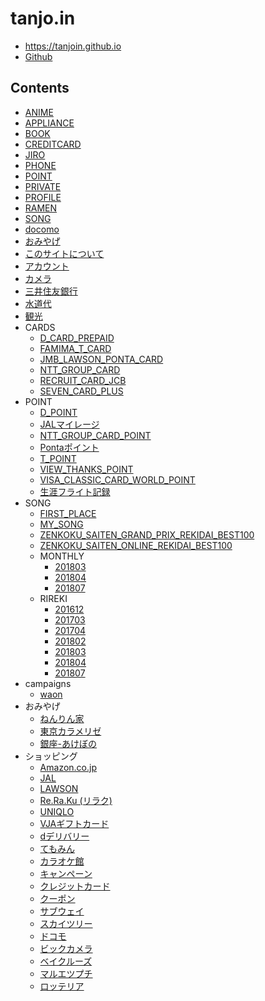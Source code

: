 # tanjo.in

- <https://tanjoin.github.io>
- [Github](https://github.com/tanjoin/tanjoin.github.com/)

## Contents

- [ANIME](ANIME.md)
- [APPLIANCE](APPLIANCE.md)
- [BOOK](BOOK.md)
- [CREDITCARD](CREDITCARD.md)
- [JIRO](JIRO.md)
- [PHONE](PHONE.md)
- [POINT](POINT.md)
- [PRIVATE](PRIVATE.md)
- [PROFILE](PROFILE.md)
- [RAMEN](RAMEN.md)
- [SONG](SONG.md)
- [docomo](docomo.md)
- [おみやげ](おみやげ.md)
- [このサイトについて](このサイトについて.md)
- [アカウント](アカウント.md)
- [カメラ](カメラ.md)
- [三井住友銀行](三井住友銀行.md)
- [水道代](水道代.md)
- [観光](観光.md)
- CARDS
  - [D_CARD_PREPAID](CARDS/D_CARD_PREPAID.md)
  - [FAMIMA_T_CARD](CARDS/FAMIMA_T_CARD.md)
  - [JMB_LAWSON_PONTA_CARD](CARDS/JMB_LAWSON_PONTA_CARD.md)
  - [NTT_GROUP_CARD](CARDS/NTT_GROUP_CARD.md)
  - [RECRUIT_CARD_JCB](CARDS/RECRUIT_CARD_JCB.md)
  - [SEVEN_CARD_PLUS](CARDS/SEVEN_CARD_PLUS.md)
- POINT
  - [D_POINT](POINT/D_POINT.md)
  - [JALマイレージ](POINT/JALマイレージ.md)
  - [NTT_GROUP_CARD_POINT](POINT/NTT_GROUP_CARD_POINT.md)
  - [Pontaポイント](POINT/Pontaポイント.md)
  - [T_POINT](POINT/T_POINT.md)
  - [VIEW_THANKS_POINT](POINT/VIEW_THANKS_POINT.md)
  - [VISA_CLASSIC_CARD_WORLD_POINT](POINT/VISA_CLASSIC_CARD_WORLD_POINT.md)
  - [生涯フライト記録](POINT/生涯フライト記録.md)
- SONG
  - [FIRST_PLACE](SONG/FIRST_PLACE.md)
  - [MY_SONG](SONG/MY_SONG.md)
  - [ZENKOKU_SAITEN_GRAND_PRIX_REKIDAI_BEST100](SONG/ZENKOKU_SAITEN_GRAND_PRIX_REKIDAI_BEST100.md)
  - [ZENKOKU_SAITEN_ONLINE_REKIDAI_BEST100](SONG/ZENKOKU_SAITEN_ONLINE_REKIDAI_BEST100.md)
  - MONTHLY
    - [201803](SONG/MONTHLY/201803.md)
    - [201804](SONG/MONTHLY/201804.md)
    - [201807](SONG/MONTHLY/201807.md)
  - RIREKI
    - [201612](SONG/RIREKI/201612.md)
    - [201703](SONG/RIREKI/201703.md)
    - [201704](SONG/RIREKI/201704.md)
    - [201802](SONG/RIREKI/201802.md)
    - [201803](SONG/RIREKI/201803.md)
    - [201804](SONG/RIREKI/201804.md)
    - [201807](SONG/RIREKI/201807.md)
- campaigns
  - [waon](campaigns/waon.md)
- おみやげ
  - [ねんりん家](おみやげ/ねんりん家.md)
  - [東京カラメリゼ](おみやげ/東京カラメリゼ.md)
  - [銀座-あけぼの](おみやげ/銀座-あけぼの.md)
- ショッピング
  - [Amazon.co.jp](ショッピング/Amazon.co.jp.md)
  - [JAL](ショッピング/JAL.md)
  - [LAWSON](ショッピング/LAWSON.md)
  - [Re.Ra.Ku (リラク)](ショッピング/Re.Ra.Ku%20%28リラク%29.md)
  - [UNIQLO](ショッピング/UNIQLO.md)
  - [VJAギフトカード](ショッピング/VJAギフトカード.md)
  - [dデリバリー](ショッピング/dデリバリー.md)
  - [てもみん](ショッピング/てもみん.md)
  - [カラオケ館](ショッピング/カラオケ館.md)
  - [キャンペーン](ショッピング/キャンペーン.md)
  - [クレジットカード](ショッピング/クレジットカード.md)
  - [クーポン](ショッピング/クーポン.md)
  - [サブウェイ](ショッピング/サブウェイ.md)
  - [スカイツリー](ショッピング/スカイツリー.md)
  - [ドコモ](ショッピング/ドコモ.md)
  - [ビックカメラ](ショッピング/ビックカメラ.md)
  - [ベイクルーズ](ショッピング/ベイクルーズ.md)
  - [マルエツプチ](ショッピング/マルエツプチ.md)
  - [ロッテリア](ショッピング/ロッテリア.md)

